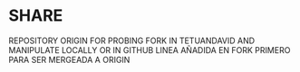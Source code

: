 # SHARE
REPOSITORY ORIGIN FOR PROBING FORK IN TETUANDAVID AND MANIPULATE LOCALLY OR IN GITHUB
LINEA AÑADIDA EN FORK PRIMERO PARA SER MERGEADA A ORIGIN
